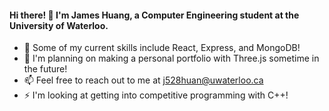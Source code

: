#### Hi there! 👋 I'm James Huang, a Computer Engineering student at the University of Waterloo.

- 🌱 Some of my current skills include React, Express, and MongoDB!
- 🔧 I'm planning on making a personal portfolio with Three.js sometime in the future!
- 📫 Feel free to reach out to me at j528huan@uwaterloo.ca
- ⚡ I'm looking at getting into competitive programming with C++!

